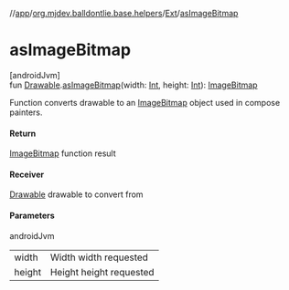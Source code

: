 //[app](../../../index.md)/[org.mjdev.balldontlie.base.helpers](../index.md)/[Ext](index.md)/[asImageBitmap](as-image-bitmap.md)

# asImageBitmap

[androidJvm]\
fun [Drawable](https://developer.android.com/reference/kotlin/android/graphics/drawable/Drawable.html).[asImageBitmap](as-image-bitmap.md)(width: [Int](https://kotlinlang.org/api/latest/jvm/stdlib/kotlin/-int/index.html), height: [Int](https://kotlinlang.org/api/latest/jvm/stdlib/kotlin/-int/index.html)): [ImageBitmap](https://developer.android.com/reference/kotlin/androidx/compose/ui/graphics/ImageBitmap.html)

Function converts drawable to an [ImageBitmap](https://developer.android.com/reference/kotlin/androidx/compose/ui/graphics/ImageBitmap.html) object used in compose painters.

#### Return

[ImageBitmap](https://developer.android.com/reference/kotlin/androidx/compose/ui/graphics/ImageBitmap.html) function result

#### Receiver

[Drawable](https://developer.android.com/reference/kotlin/android/graphics/drawable/Drawable.html) drawable to convert from

#### Parameters

androidJvm

| | |
|---|---|
| width | Width width requested |
| height | Height height requested |
